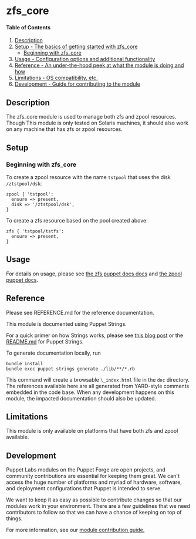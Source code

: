 
# zfs_core

#### Table of Contents

1. [Description](#description)
2. [Setup - The basics of getting started with zfs_core](#setup)
    * [Beginning with zfs_core](#beginning-with-zfs_core)
3. [Usage - Configuration options and additional functionality](#usage)
4. [Reference - An under-the-hood peek at what the module is doing and how](#reference)
5. [Limitations - OS compatibility, etc.](#limitations)
6. [Development - Guide for contributing to the module](#development)

## Description

The zfs_core module is used to manage both zfs and zpool resources. Though This
module is only tested on Solaris machines, it should also work on any machine
that has zfs or zpool resources.

## Setup

### Beginning with zfs_core

To create a zpool resource with the name `tstpool` that uses the disk `/ztstpool/dsk`:
```
zpool { 'tstpool':
  ensure => present,
  disk => '/ztstpool/dsk',
}
```
To create a zfs resource based on the pool created above:
```
zfs { 'tstpool/tstfs':
  ensure => present,
}
```

## Usage

For details on usage, please see [the zfs puppet docs docs](https://puppet.com/docs/puppet/latest/types/zfs.html) and [the zpool puppet docs](https://puppet.com/docs/puppet/latest/types/zpool.html).

## Reference

Please see REFERENCE.md for the reference documentation.

This module is documented using Puppet Strings.

For a quick primer on how Strings works, please see [this blog post](https://puppet.com/blog/using-puppet-strings-generate-great-documentation-puppet-modules) or the [README.md](https://github.com/puppetlabs/puppet-strings/blob/master/README.md) for Puppet Strings.

To generate documentation locally, run
```
bundle install
bundle exec puppet strings generate ./lib/**/*.rb
```
This command will create a browsable `\_index.html` file in the `doc` directory. The references available here are all generated from YARD-style comments embedded in the code base. When any development happens on this module, the impacted documentation should also be updated.

## Limitations

This module is only available on platforms that have both zfs and zpool available.

## Development

Puppet Labs modules on the Puppet Forge are open projects, and community contributions are essential for keeping them great. We can't access the huge number of platforms and myriad of hardware, software, and deployment configurations that Puppet is intended to serve.

We want to keep it as easy as possible to contribute changes so that our modules work in your environment. There are a few guidelines that we need contributors to follow so that we can have a chance of keeping on top of things.

For more information, see our [module contribution guide.](https://docs.puppetlabs.com/forge/contributing.html)
